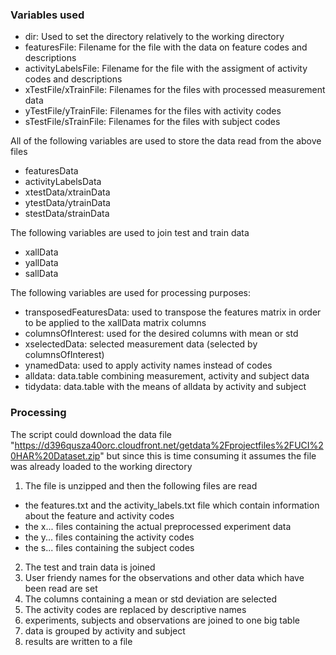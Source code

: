 ### Variables used

* dir:                  Used to set the directory relatively to the working directory
* featuresFile:         Filename for the file with the data on feature codes and descriptions
* activityLabelsFile:   Filename for the file with the assigment of activity codes and descriptions
* xTestFile/xTrainFile: Filenames for the files with processed measurement data
* yTestFile/yTrainFile: Filenames for the files with activity codes
* sTestFile/sTrainFile: Filenames for the files with subject codes

All of the following variables are used to store the data read from the above files

* featuresData
* activityLabelsData
* xtestData/xtrainData
* ytestData/ytrainData
* stestData/strainData

The following variables are used to join test and train data

* xallData
* yallData
* sallData

The following variables are used for processing purposes:

* transposedFeaturesData:   used to transpose the features matrix in order to be applied to the xallData matrix columns
* columnsOfInterest:        used for the desired columns with mean or std 
* xselectedData:            selected measurement data (selected by columnsOfInterest)
* ynamedData:               used to apply activity names instead of codes
* alldata:                  data.table combining measurement, activity and subject data 
* tidydata:                 data.table with the means of alldata by activity and subject

### Processing
The script could download the data file "https://d396qusza40orc.cloudfront.net/getdata%2Fprojectfiles%2FUCI%20HAR%20Dataset.zip"
but since this is time consuming it assumes the file was already loaded to the working directory


1) The file is unzipped and then the following files are read

* the features.txt and the activity_labels.txt  file which contain information about the feature and activity codes
* the x... files containing the actual preprocessed experiment data
* the y... files containing the activity codes
* the s... files containing the subject codes

2) The test and train data is joined
3) User friendy names for the observations and other data which have been read are set 
4) The columns containing a mean or std deviation are selected
5) The activity codes are replaced by descriptive names
6) experiments, subjects and observations are joined to one big table
7) data is grouped by activity and subject
8) results are written to a file



